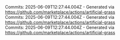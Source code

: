 Commits: 2025-06-09T12:27:44.004Z - Generated via https://github.com/marketplace/actions/artificial-grass
<br>
Commits: 2025-06-09T12:27:44.004Z - Generated via https://github.com/marketplace/actions/artificial-grass
<br>
Commits: 2025-06-09T12:27:44.004Z - Generated via https://github.com/marketplace/actions/artificial-grass
<br>
